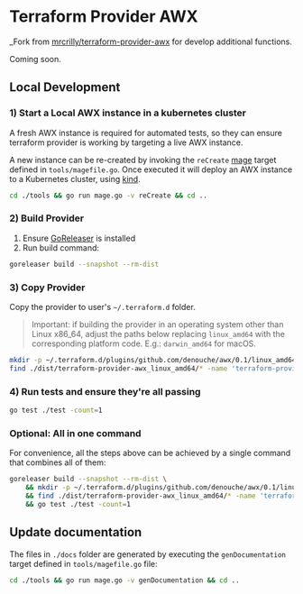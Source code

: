 # Terraform Provider AWX

_Fork from [mrcrilly/terraform-provider-awx](https://github.com/mrcrilly/terraform-provider-awx) for develop additional functions.

Coming soon.

## Local Development

### 1) Start a Local AWX instance in a kubernetes cluster
A fresh AWX instance is required for automated tests, so they can ensure terraform provider is working by targeting a live AWX instance.

A new instance can be re-created by invoking the `reCreate` [mage](https://magefile.org/) target defined in `tools/magefile.go`.
Once executed it will deploy an AWX instance to a Kubernetes cluster, using [kind](https://kind.sigs.k8s.io/).

```sh
cd ./tools && go run mage.go -v reCreate && cd ..
```

### 2) Build Provider
1. Ensure [GoReleaser](https://goreleaser.com/install/) is installed
2. Run build command:
```sh
goreleaser build --snapshot --rm-dist
```

### 3) Copy Provider
Copy the provider to user's `~/.terraform.d` folder.
> Important: if building the provider in an operating system other than Linux x86_64, adjust the paths below replacing `linux_amd64` with the corresponding platform code. E.g.: `darwin_amd64` for macOS.

```sh
mkdir -p ~/.terraform.d/plugins/github.com/denouche/awx/0.1/linux_amd64/terraform-provider-awx
find ./dist/terraform-provider-awx_linux_amd64/* -name 'terraform-provider-awx*' -print0 | xargs -0 -I {} mv {} ~/.terraform.d/plugins/github.com/denouche/awx/0.1/linux_amd64/terraform-provider-awx
```

### 4) Run tests and ensure they're all passing
```sh
go test ./test -count=1
```

### Optional: All in one command
For convenience, all the steps above can be achieved by a single command that combines all of them:
```sh
goreleaser build --snapshot --rm-dist \
    && mkdir -p ~/.terraform.d/plugins/github.com/denouche/awx/0.1/linux_amd64/ \
    && find ./dist/terraform-provider-awx_linux_amd64/* -name 'terraform-provider-awx*' -print0 | xargs -0 -I {} mv {} ~/.terraform.d/plugins/github.com/denouche/awx/0.1/linux_amd64/terraform-provider-awx \
    && go test ./test -count=1
```

## Update documentation

The files in `./docs` folder are generated by executing the `genDocumentation` target defined in `tools/magefile.go` file:
```sh
cd ./tools && go run mage.go -v genDocumentation && cd ..
```
